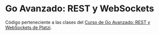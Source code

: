 # Go Avanzado: REST y WebSockets

Código perteneciente a las clases del [Curso de Go Avanzado: REST y WebSockets de Platzi](https://platzi.com/cursos/go-rest-websockets/).
